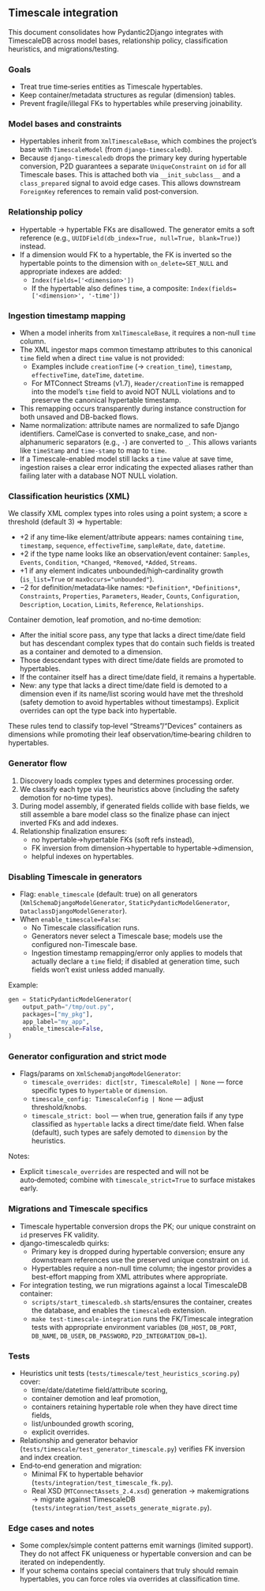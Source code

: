 ## Timescale integration

This document consolidates how Pydantic2Django integrates with TimescaleDB across model bases, relationship policy, classification heuristics, and migrations/testing.

### Goals

- Treat true time‑series entities as Timescale hypertables.
- Keep container/metadata structures as regular (dimension) tables.
- Prevent fragile/illegal FKs to hypertables while preserving joinability.

### Model bases and constraints

- Hypertables inherit from `XmlTimescaleBase`, which combines the project’s base with `TimescaleModel` (from `django-timescaledb`).
- Because `django-timescaledb` drops the primary key during hypertable conversion, P2D guarantees a separate `UniqueConstraint` on `id` for all Timescale bases. This is attached both via `__init_subclass__` and a `class_prepared` signal to avoid edge cases. This allows downstream `ForeignKey` references to remain valid post‑conversion.

### Relationship policy

- Hypertable → hypertable FKs are disallowed. The generator emits a soft reference (e.g., `UUIDField(db_index=True, null=True, blank=True)`) instead.
- If a dimension would FK to a hypertable, the FK is inverted so the hypertable points to the dimension with `on_delete=SET_NULL` and appropriate indexes are added:
  - `Index(fields=['<dimension>'])`
  - If the hypertable also defines `time`, a composite: `Index(fields=['<dimension>', '-time'])`

### Ingestion timestamp mapping

- When a model inherits from `XmlTimescaleBase`, it requires a non-null `time` column.
- The XML ingestor maps common timestamp attributes to this canonical `time` field when a direct `time` value is not provided:
  - Examples include `creationTime` (→ `creation_time`), `timestamp`, `effectiveTime`, `dateTime`, `datetime`.
  - For MTConnect Streams (v1.7), `Header/creationTime` is remapped into the model’s `time` field to avoid NOT NULL violations and to preserve the canonical hypertable timestamp.
- This remapping occurs transparently during instance construction for both unsaved and DB-backed flows.
 - Name normalization: attribute names are normalized to safe Django identifiers. CamelCase is converted to snake_case, and non-alphanumeric separators (e.g., `-`) are converted to `_`. This allows variants like `timeStamp` and `time-stamp` to map to `time`.
 - If a Timescale-enabled model still lacks a `time` value at save time, ingestion raises a clear error indicating the expected aliases rather than failing later with a database NOT NULL violation.

### Classification heuristics (XML)

We classify XML complex types into roles using a point system; a score ≥ threshold (default 3) ⇒ hypertable:
- +2 if any time‑like element/attribute appears: names containing `time`, `timestamp`, `sequence`, `effectiveTime`, `sampleRate`, `date`, `datetime`.
- +2 if the type name looks like an observation/event container: `Samples`, `Events`, `Condition`, `*Changed`, `*Removed`, `*Added`, `Streams`.
- +1 if any element indicates unbounded/high‑cardinality growth (`is_list=True` or `maxOccurs="unbounded"`).
- −2 for definition/metadata‑like names: `*Definition*`, `*Definitions*`, `Constraints`, `Properties`, `Parameters`, `Header`, `Counts`, `Configuration`, `Description`, `Location`, `Limits`, `Reference`, `Relationships`.

Container demotion, leaf promotion, and no‑time demotion:

- After the initial score pass, any type that lacks a direct time/date field but has descendant complex types that do contain such fields is treated as a container and demoted to a dimension.
- Those descendant types with direct time/date fields are promoted to hypertables.
- If the container itself has a direct time/date field, it remains a hypertable.
- New: any type that lacks a direct time/date field is demoted to a dimension even if its name/list scoring would have met the threshold (safety demotion to avoid hypertables without timestamps). Explicit overrides can opt the type back into hypertable.

These rules tend to classify top‑level “Streams”/“Devices” containers as dimensions while promoting their leaf observation/time‑bearing children to hypertables.

### Generator flow

1. Discovery loads complex types and determines processing order.
2. We classify each type via the heuristics above (including the safety demotion for no‑time types).
3. During model assembly, if generated fields collide with base fields, we still assemble a bare model class so the finalize phase can inject inverted FKs and add indexes.
4. Relationship finalization ensures:
   - no hypertable→hypertable FKs (soft refs instead),
   - FK inversion from dimension→hypertable to hypertable→dimension,
   - helpful indexes on hypertables.

### Disabling Timescale in generators

- Flag: `enable_timescale` (default: true) on all generators (`XmlSchemaDjangoModelGenerator`, `StaticPydanticModelGenerator`, `DataclassDjangoModelGenerator`).
- When `enable_timescale=False`:
  - No Timescale classification runs.
  - Generators never select a Timescale base; models use the configured non-Timescale base.
  - Ingestion timestamp remapping/error only applies to models that actually declare a `time` field; if disabled at generation time, such fields won’t exist unless added manually.

Example:

```python
gen = StaticPydanticModelGenerator(
    output_path="/tmp/out.py",
    packages=["my_pkg"],
    app_label="my_app",
    enable_timescale=False,
)
```

### Generator configuration and strict mode

- Flags/params on `XmlSchemaDjangoModelGenerator`:
  - `timescale_overrides: dict[str, TimescaleRole] | None` — force specific types to `hypertable` or `dimension`.
  - `timescale_config: TimescaleConfig | None` — adjust threshold/knobs.
  - `timescale_strict: bool` — when true, generation fails if any type classified as `hypertable` lacks a direct time/date field. When false (default), such types are safely demoted to `dimension` by the heuristics.

Notes:
- Explicit `timescale_overrides` are respected and will not be auto‑demoted; combine with `timescale_strict=True` to surface mistakes early.

### Migrations and Timescale specifics

- Timescale hypertable conversion drops the PK; our unique constraint on `id` preserves FK validity.
- django-timescaledb quirks:
  - Primary key is dropped during hypertable conversion; ensure any downstream references use the preserved unique constraint on `id`.
  - Hypertables require a non-null time column; the ingestor provides a best-effort mapping from XML attributes where appropriate.
- For integration testing, we run migrations against a local TimescaleDB container:
  - `scripts/start_timescaledb.sh` starts/ensures the container, creates the database, and enables the `timescaledb` extension.
  - `make test-timescale-integration` runs the FK/Timescale integration tests with appropriate environment variables (`DB_HOST`, `DB_PORT`, `DB_NAME`, `DB_USER`, `DB_PASSWORD`, `P2D_INTEGRATION_DB=1`).

### Tests

- Heuristics unit tests (`tests/timescale/test_heuristics_scoring.py`) cover:
  - time/date/datetime field/attribute scoring,
  - container demotion and leaf promotion,
  - containers retaining hypertable role when they have direct time fields,
  - list/unbounded growth scoring,
  - explicit overrides.
- Relationship and generator behavior (`tests/timescale/test_generator_timescale.py`) verifies FK inversion and index creation.
- End‑to‑end generation and migration:
  - Minimal FK to hypertable behavior (`tests/integration/test_timescale_fk.py`).
  - Real XSD (`MTConnectAssets_2.4.xsd`) generation → makemigrations → migrate against TimescaleDB (`tests/integration/test_assets_generate_migrate.py`).

### Edge cases and notes

- Some complex/simple content patterns emit warnings (limited support). They do not affect FK uniqueness or hypertable conversion and can be iterated on independently.
- If your schema contains special containers that truly should remain hypertables, you can force roles via overrides at classification time.
